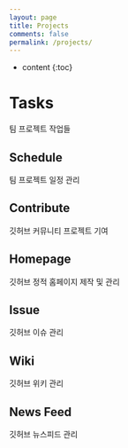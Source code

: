 ```yaml
---
layout: page
title: Projects
comments: false
permalink: /projects/
---
```


* content
{:toc}

# Tasks
팀 프로젝트 작업들

## Schedule
팀 프로젝트 일정 관리

## Contribute
깃허브 커뮤니티 프로젝트 기여

## Homepage
깃허브 정적 홈페이지 제작 및 관리

## Issue
깃허브 이슈 관리

## Wiki
깃허브 위키 관리

## News Feed
깃허브 뉴스피드 관리

